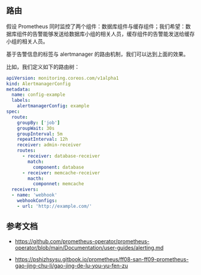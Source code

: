 ## 路由

假设 Prometheus 同时监控了两个组件：数据库组件与缓存组件；我们希望：数据库组件的告警能够发送给数据库小组的相关人员，缓存组件的告警能发送给缓存小组的相关人员。

基于告警信息的标签与 alertmanager 的路由机制，我们可以达到上面的效果。

比如，我们定义如下的路由树：

```yaml
apiVersion: monitoring.coreos.com/v1alpha1
kind: AlertmanagerConfig
metadata:
  name: config-example
  labels:
    alertmanagerConfig: example
spec:
  route:
    groupBy: ['job']
    groupWait: 30s
    groupInterval: 5m
    repeatInterval: 12h
    receiver: admin-receiver
    routes:
      - receiver: database-receiver
        match: 
          component: database    
      - receiver: memcache-receiver
        macth: 
          componnet: memcache
  receivers:
  - name: 'webhook'
    webhookConfigs:
    - url: 'http://example.com/'
```



## 参考文档

- <https://github.com/prometheus-operator/prometheus-operator/blob/main/Documentation/user-guides/alerting.md>

- <https://pshizhsysu.gitbook.io/prometheus/ff08-san-ff09-prometheus-gao-jing-chu-li/gao-jing-de-lu-you-yu-fen-zu>